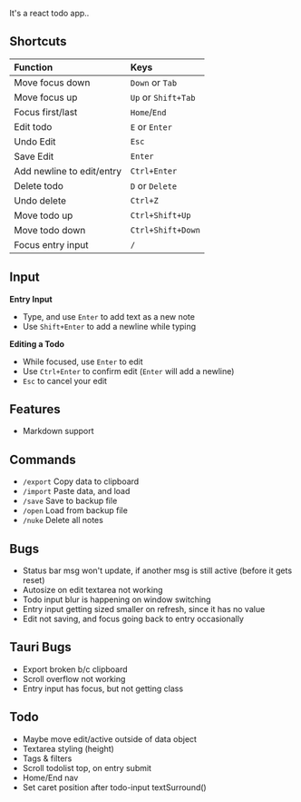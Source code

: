 It's a react todo app..

## Shortcuts
| Function | Keys |
|:--------------|:-----------|
| Move focus down | `Down` or `Tab` |
| Move focus up | `Up` or `Shift+Tab` |
| Focus first/last | `Home`/`End` |
| Edit todo | `E` or `Enter` |
| Undo Edit | `Esc` |
| Save Edit | `Enter` |
| Add newline to edit/entry | `Ctrl+Enter` |
| Delete todo | `D` or `Delete` |
| Undo delete | `Ctrl+Z` |
| Move todo up | `Ctrl+Shift+Up` |
| Move todo down | `Ctrl+Shift+Down` |
| Focus entry input | `/` |

## Input
**Entry Input**   
- Type, and use `Enter` to add text as a new note
- Use `Shift+Enter` to add a newline while typing  

**Editing a Todo**   
- While focused, use `Enter` to edit
- Use `Ctrl+Enter` to confirm edit (`Enter` will add a newline)
- `Esc` to cancel your edit

## Features
- Markdown support

## Commands
- `/export` Copy data to clipboard
- `/import` Paste data, and load
- `/save` Save to backup file
- `/open` Load from backup file
- `/nuke` Delete all notes

## Bugs
- Status bar msg won't update, if another msg is still active (before it gets reset)
- Autosize on edit textarea not working
- Todo input blur is happening on window switching
- Entry input getting sized smaller on refresh, since it has no value
- Edit not saving, and focus going back to entry occasionally

## Tauri Bugs
- Export broken b/c clipboard
- Scroll overflow not working
- Entry input has focus, but not getting class

## Todo
- Maybe move edit/active outside of data object
- Textarea styling (height)
- Tags & filters
- Scroll todolist top, on entry submit
- Home/End nav
- Set caret position after todo-input textSurround()
